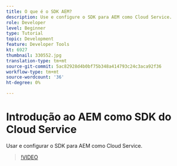 ```yaml
---
title: O que é o SDK AEM?
description: Use e configure o SDK para AEM como Cloud Service.
role: Developer
level: Beginner
type: Tutorial
topic: Development
feature: Developer Tools
kt: 6927
thumbnail: 330552.jpg
translation-type: tm+mt
source-git-commit: 5ac82928d4b0bf75b348a414793c24c3aca92f36
workflow-type: tm+mt
source-wordcount: '36'
ht-degree: 0%

---
```



# Introdução ao AEM como SDK do Cloud Service

Usar e configurar o SDK para AEM como Cloud Service.

>[!VIDEO](https://video.tv.adobe.com/v/330552/?quality=12&learn=on)